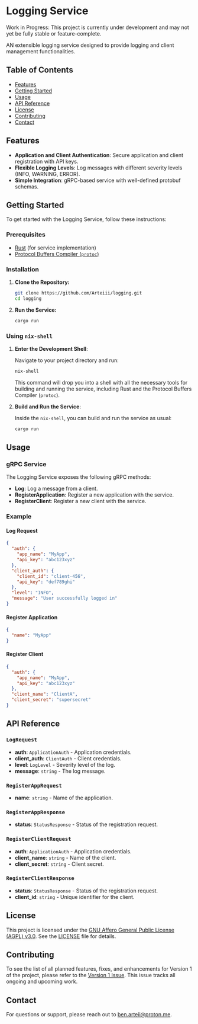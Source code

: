 # Logging Service

Work in Progress: This project is currently under development and may not yet be fully stable or feature-complete.

AN extensible logging service designed to provide logging and client management functionalities.

## Table of Contents

- [Features](#features)
- [Getting Started](#getting-started)
- [Usage](#usage)
- [API Reference](#api-reference)
- [License](#license)
- [Contributing](#contributing)
- [Contact](#contact)

## Features

- **Application and Client Authentication**: Secure application and client registration with API keys.
- **Flexible Logging Levels**: Log messages with different severity levels (INFO, WARNING, ERROR).
- **Simple Integration**: gRPC-based service with well-defined protobuf schemas.

## Getting Started

To get started with the Logging Service, follow these instructions:

### Prerequisites

- [Rust](https://www.rust-lang.org/learn/get-started) (for service implementation)
- [Protocol Buffers Compiler (`protoc`)](https://grpc.io/docs/protoc-installation/)

### Installation

1. **Clone the Repository:**

    ```bash
    git clone https://github.com/Arteiii/logging.git
    cd logging
    ```

2. **Run the Service:**

    ```bash
    cargo run
    ```

### Using `nix-shell`

1. **Enter the Development Shell**:

   Navigate to your project directory and run:

   ```bash
   nix-shell
   ```

   This command will drop you into a shell with all the necessary tools for building and running the service,
   including Rust and the Protocol Buffers Compiler (`protoc`).

2. **Build and Run the Service**:

   Inside the `nix-shell`, you can build and run the service as usual:

   ```bash
   cargo run
   ```

## Usage

### gRPC Service

The Logging Service exposes the following gRPC methods:

- **Log**: Log a message from a client.
- **RegisterApplication**: Register a new application with the service.
- **RegisterClient**: Register a new client with the service.

### Example

#### Log Request

```json
{
  "auth": {
    "app_name": "MyApp",
    "api_key": "abc123xyz"
  },
  "client_auth": {
    "client_id": "client-456",
    "api_key": "def789ghi"
  },
  "level": "INFO",
  "message": "User successfully logged in"
}
```

#### Register Application

```json
{
  "name": "MyApp"
}
```

#### Register Client

```json
{
  "auth": {
    "app_name": "MyApp",
    "api_key": "abc123xyz"
  },
  "client_name": "ClientA",
  "client_secret": "supersecret"
}
```

## API Reference

### `LogRequest`

- **auth**: `ApplicationAuth` - Application credentials.
- **client_auth**: `ClientAuth` - Client credentials.
- **level**: `LogLevel` - Severity level of the log.
- **message**: `string` - The log message.

### `RegisterAppRequest`

- **name**: `string` - Name of the application.

### `RegisterAppResponse`

- **status**: `StatusResponse` - Status of the registration request.

### `RegisterClientRequest`

- **auth**: `ApplicationAuth` - Application credentials.
- **client_name**: `string` - Name of the client.
- **client_secret**: `string` - Client secret.

### `RegisterClientResponse`

- **status**: `StatusResponse` - Status of the registration request.
- **client_id**: `string` - Unique identifier for the client.


## License

This project is licensed under the 
[GNU Affero General Public License (AGPL) v3.0](https://www.gnu.org/licenses/agpl-3.0.html).
See the [LICENSE](LICENSE-AGPLv3) file for details.

## Contributing

To see the list of all planned features, fixes, and enhancements for Version 1 of the project, 
please refer to the [Version 1 Issue](https://github.com/Arteiii/logging/issues/1). 
This issue tracks all ongoing and upcoming work.

## Contact

For questions or support, please reach out to [ben.arteii@proton.me](mailto:ben.arteii@proton.me).
